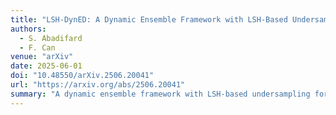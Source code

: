 ```yaml
---
title: "LSH-DynED: A Dynamic Ensemble Framework with LSH-Based Undersampling for Evolving Multi-Class Imbalanced Classification"
authors:
  - S. Abadifard
  - F. Can
venue: "arXiv"
date: 2025-06-01
doi: "10.48550/arXiv.2506.20041"
url: "https://arxiv.org/abs/2506.20041"
summary: "A dynamic ensemble framework with LSH-based undersampling for evolving multi-class imbalanced classification."
---
```


